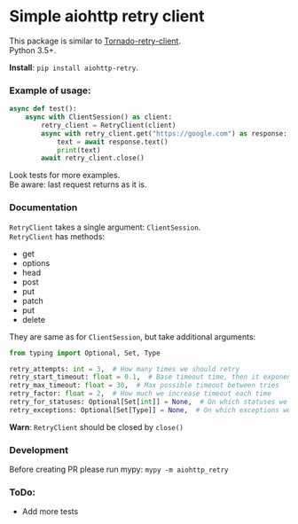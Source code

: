 # Simple aiohttp retry client

This package is similar to [Tornado-retry-client](https://github.com/wpjunior/tornado-retry-client). \
Python 3.5+.

**Install**: `pip install aiohttp-retry`.

### Example of usage:
```python
async def test():
    async with ClientSession() as client:
        retry_client = RetryClient(client)
        async with retry_client.get("https://google.com") as response:
            text = await response.text()
            print(text)
        await retry_client.close()
```
Look tests for more examples. \
Be aware: last request returns as it is.

### Documentation
`RetryClient` takes a single argument: `ClientSession`. \
`RetryClient` has methods:
- get
- options
- head
- post
- put
- patch
- put
- delete

They are same as for `ClientSession`, but take additional arguments: 
```python
from typing import Optional, Set, Type

retry_attempts: int = 3,  # How many times we should retry
retry_start_timeout: float = 0.1,  # Base timeout time, then it exponentially grow
retry_max_timeout: float = 30,  # Max possible timeout between tries
retry_factor: float = 2,  # How much we increase timeout each time
retry_for_statuses: Optional[Set[int]] = None,  # On which statuses we should retry
retry_exceptions: Optional[Set[Type]] = None,  # On which exceptions we should retry
```

**Warn**: `RetryClient` should be closed by `close()`

### Development
Before creating PR please run mypy: `mypy -m aiohttp_retry`

### ToDo:

- Add more tests
